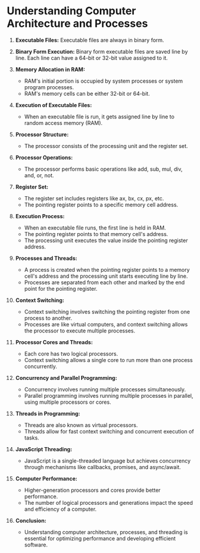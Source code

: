 # Understanding Computer Architecture and Processes

1. **Executable Files:** Executable files are always in binary form.

2. **Binary Form Execution:** Binary form executable files are saved line by line. Each line can have a 64-bit or 32-bit value assigned to it.

3. **Memory Allocation in RAM:**
   - RAM's initial portion is occupied by system processes or system program processes.
   - RAM's memory cells can be either 32-bit or 64-bit.

4. **Execution of Executable Files:**
   - When an executable file is run, it gets assigned line by line to random access memory (RAM).

5. **Processor Structure:**
   - The processor consists of the processing unit and the register set.

6. **Processor Operations:**
   - The processor performs basic operations like add, sub, mul, div, and, or, not.

7. **Register Set:**
   - The register set includes registers like ax, bx, cx, px, etc.
   - The pointing register points to a specific memory cell address.

8. **Execution Process:**
   - When an executable file runs, the first line is held in RAM.
   - The pointing register points to that memory cell's address.
   - The processing unit executes the value inside the pointing register address.

9. **Processes and Threads:**
   - A process is created when the pointing register points to a memory cell's address and the processing unit starts executing line by line.
   - Processes are separated from each other and marked by the end point for the pointing register.

10. **Context Switching:**
    - Context switching involves switching the pointing register from one process to another.
    - Processes are like virtual computers, and context switching allows the processor to execute multiple processes.

11. **Processor Cores and Threads:**
    - Each core has two logical processors.
    - Context switching allows a single core to run more than one process concurrently.

12. **Concurrency and Parallel Programming:**
    - Concurrency involves running multiple processes simultaneously.
    - Parallel programming involves running multiple processes in parallel, using multiple processors or cores.

13. **Threads in Programming:**
    - Threads are also known as virtual processors.
    - Threads allow for fast context switching and concurrent execution of tasks.

14. **JavaScript Threading:**
    - JavaScript is a single-threaded language but achieves concurrency through mechanisms like callbacks, promises, and async/await.

15. **Computer Performance:**
    - Higher-generation processors and cores provide better performance.
    - The number of logical processors and generations impact the speed and efficiency of a computer.

16. **Conclusion:**
    - Understanding computer architecture, processes, and threading is essential for optimizing performance and developing efficient software.
